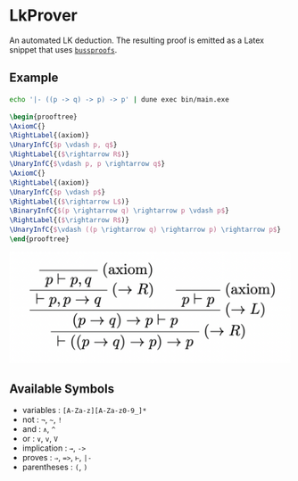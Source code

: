 # LkProver
An automated LK deduction. The resulting proof is emitted as a Latex snippet that uses [`bussproofs`](https://www.logicmatters.net/resources/pdfs/latex/BussGuide2.pdf).

## Example
```sh
echo '|- ((p -> q) -> p) -> p' | dune exec bin/main.exe
```
```latex
\begin{prooftree}
\AxiomC{}
\RightLabel{(axiom)}
\UnaryInfC{$p \vdash p, q$}
\RightLabel{($\rightarrow R$)}
\UnaryInfC{$\vdash p, p \rightarrow q$}
\AxiomC{}
\RightLabel{(axiom)}
\UnaryInfC{$p \vdash p$}
\RightLabel{($\rightarrow L$)}
\BinaryInfC{$(p \rightarrow q) \rightarrow p \vdash p$}
\RightLabel{($\rightarrow R$)}
\UnaryInfC{$\vdash ((p \rightarrow q) \rightarrow p) \rightarrow p$}
\end{prooftree}
```
![](docs/latex.png)

## Available Symbols
- variables : `[A-Za-z][A-Za-z0-9_]*`
- not : `¬`, `~`, `!`
- and : `∧`, `^`
- or : `∨`, `v`, `V`
- implication : `→`, `->`
- proves : `⇒`, `=>`, `⊢`, `|-`
- parentheses : `(`, `)`
